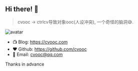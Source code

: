 ## Hi there! 👋

> cvooc -> ctrlcv导致对象ooc(人设冲突), 一个奇怪的脑洞😅.

<img class="avatar" src="./static/assets/avatar.svg" alt="avatar">

- 📺 Blog: https://cvooc.com
- ❤️ Github: https://github.com/cvooc
- 📧 Email: cvooc@qq.com

Thanks in advance
